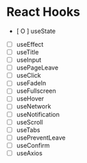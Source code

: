 # React Hooks

-   [ O ] useState
-   [ ] useEffect
-   [ ] useTitle
-   [ ] useInput
-   [ ] usePageLeave
-   [ ] useClick
-   [ ] useFadeIn
-   [ ] useFullscreen
-   [ ] useHover
-   [ ] useNetwork
-   [ ] useNotification
-   [ ] useScroll
-   [ ] useTabs
-   [ ] usePreventLeave
-   [ ] useConfirm
-   [ ] useAxios
